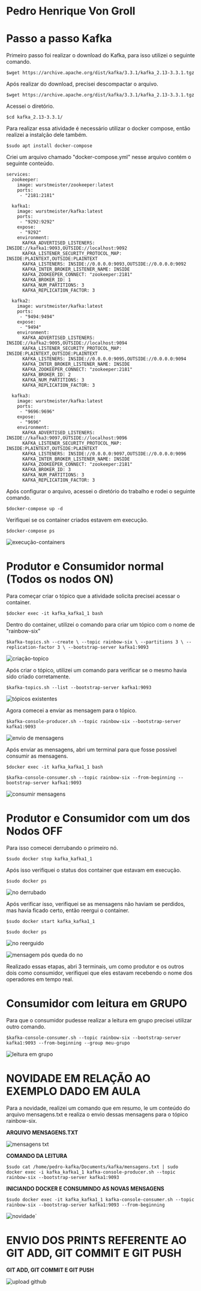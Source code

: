 # Pedro Henrique Von Groll
# Passo a passo Kafka

Primeiro passo foi realizar o download do Kafka, para isso utilizei o seguinte comando.

`$wget https://archive.apache.org/dist/kafka/3.3.1/kafka_2.13-3.3.1.tgz`

Após realizar do download, precisei descompactar o arquivo.

`$wget https://archive.apache.org/dist/kafka/3.3.1/kafka_2.13-3.3.1.tgz`

Acessei o diretório.

`$cd kafka_2.13-3.3.1/`

Para realizar essa atividade é necessário utilizar o docker compose, então realizei a instalção dele também.

`$sudo apt install docker-compose`

Criei um arquivo chamado "docker-compose.yml" nesse arquivo contém o seguinte conteúdo.

```version: '2'
services:
  zookeeper:
    image: wurstmeister/zookeeper:latest
    ports:
     - "2181:2181"

  kafka1:
    image: wurstmeister/kafka:latest
    ports:
     - "9292:9292"
    expose:
     - "9292"
    environment:
      KAFKA_ADVERTISED_LISTENERS: INSIDE://kafka1:9093,OUTSIDE://localhost:9092
      KAFKA_LISTENER_SECURITY_PROTOCOL_MAP: INSIDE:PLAINTEXT,OUTSIDE:PLAINTEXT
      KAFKA_LISTENERS: INSIDE://0.0.0.0:9093,OUTSIDE://0.0.0.0:9092
      KAFKA_INTER_BROKER_LISTENER_NAME: INSIDE
      KAFKA_ZOOKEEPER_CONNECT: "zookeeper:2181"
      KAFKA_BROKER_ID: 1
      KAFKA_NUM_PARTITIONS: 3
      KAFKA_REPLICATION_FACTOR: 3

  kafka2:
    image: wurstmeister/kafka:latest
    ports:
     - "9494:9494"
    expose:
     - "9494"
    environment:
      KAFKA_ADVERTISED_LISTENERS: INSIDE://kafka2:9095,OUTSIDE://localhost:9094
      KAFKA_LISTENER_SECURITY_PROTOCOL_MAP: INSIDE:PLAINTEXT,OUTSIDE:PLAINTEXT
      KAFKA_LISTENERS: INSIDE://0.0.0.0:9095,OUTSIDE://0.0.0.0:9094
      KAFKA_INTER_BROKER_LISTENER_NAME: INSIDE
      KAFKA_ZOOKEEPER_CONNECT: "zookeeper:2181"
      KAFKA_BROKER_ID: 2
      KAFKA_NUM_PARTITIONS: 3
      KAFKA_REPLICATION_FACTOR: 3

  kafka3:
    image: wurstmeister/kafka:latest
    ports:
     - "9696:9696"
    expose:
     - "9696"
    environment:
      KAFKA_ADVERTISED_LISTENERS: INSIDE://kafka3:9097,OUTSIDE://localhost:9096
      KAFKA_LISTENER_SECURITY_PROTOCOL_MAP: INSIDE:PLAINTEXT,OUTSIDE:PLAINTEXT
      KAFKA_LISTENERS: INSIDE://0.0.0.0:9097,OUTSIDE://0.0.0.0:9096
      KAFKA_INTER_BROKER_LISTENER_NAME: INSIDE
      KAFKA_ZOOKEEPER_CONNECT: "zookeeper:2181"
      KAFKA_BROKER_ID: 3
      KAFKA_NUM_PARTITIONS: 3
      KAFKA_REPLICATION_FACTOR: 3
```

Após configurar o arquivo, acessei o diretório do trabalho e rodei o seguinte comando.

`$docker-compose up -d`

Verifiquei se os container criados estavem em execução.

`$docker-compose ps`

![execução-containers](https://github.com/padoinedson/sd2023exercicios/assets/141967871/e2fa1b1a-4680-4f69-bbf5-8013b14dfeb9)

# Produtor e Consumidor normal (Todos os nodos ON)

Para começar criar o tópico que a atividade solicita precisei acessar o container.

`$docker exec -it kafka_kafka1_1 bash`

Dentro do container, utilizei o comando para criar um tópico com o nome de "rainbow-six"

`$kafka-topics.sh --create \
--topic rainbow-six \
--partitions 3 \
--replication-factor 3 \
--bootstrap-server kafka1:9093`

![criação-topico](https://github.com/padoinedson/sd2023exercicios/assets/141967871/42936769-7f3e-4953-a0ef-8e9f41e00b9f)

Após criar o tópico, utilizei um comando para verificar se o mesmo havia sido criado corretamente.

`$kafka-topics.sh --list --bootstrap-server kafka1:9093`

![tópicos existentes](https://github.com/padoinedson/sd2023exercicios/assets/141967871/4147af35-1a5e-4cdf-883d-740d7528f8cd)

Agora comecei a enviar as mensagem para o tópico.

`$kafka-console-producer.sh --topic rainbow-six --bootstrap-server kafka1:9093`

![envio de mensagens](https://github.com/padoinedson/sd2023exercicios/assets/141967871/54965bd3-82a1-43bc-945a-cae27613bea6)

Após enviar as mensagens, abri um terminal para que fosse possível consumir as mensagens.

`$docker exec -it kafka_kafka1_1 bash`

`$kafka-console-consumer.sh --topic rainbow-six --from-beginning --bootstrap-server kafka1:9093`

![consumir mensagens](https://github.com/padoinedson/sd2023exercicios/assets/141967871/ff5386b9-6453-483d-8a5f-a2e490d1f58f)

# Produtor e Consumidor com um dos Nodos OFF

Para isso comecei derrubando o primeiro nó.

`$sudo docker stop kafka_kafka1_1`

Após isso verifiquei o status dos container que estavam em execução.

`$sudo docker ps`

![no derrubado](https://github.com/padoinedson/sd2023exercicios/assets/141967871/5c55aeff-a495-4bd0-b2a1-962b741b9090)

Após verificar isso, verifiquei se as mensagens não haviam se perdidos, mas havia ficado certo, então reergui o container.

`$sudo docker start kafka_kafka1_1`

`$sudo docker ps`

![no reerguido](https://github.com/padoinedson/sd2023exercicios/assets/141967871/f6ccee6e-4250-46af-b234-c4f6e2783a11)

![mensagem pós queda do no](https://github.com/padoinedson/sd2023exercicios/assets/141967871/b8d2061b-4341-4164-aa1d-284084148e31)

Realizado essas etapas, abri 3 terminais, um como produtor e os outros dois como consumidor, verifiquei que eles estavam recebendo o nome dos operadores em tempo real.

# Consumidor com leitura em GRUPO

Para que o consumidor pudesse realizar a leitura em grupo precisei utilizar outro comando.

`$kafka-console-consumer.sh --topic rainbow-six --bootstrap-server kafka1:9093 --from-beginning --group meu-grupo`

![leitura em grupo](https://github.com/padoinedson/sd2023exercicios/assets/141967871/4a346a9f-469d-4272-b65e-736acaa4f58b)

# NOVIDADE EM RELAÇÃO AO EXEMPLO DADO EM AULA

Para a novidade, realizei um comando que em resumo, le um conteúdo do arquivo mensagens.txt e realiza o envio dessas mensagens para o tópico rainbow-six.

**ARQUIVO MENSAGENS.TXT**

![mensagens txt](https://github.com/padoinedson/sd2023exercicios/assets/141967871/4bdcf2d2-6468-4c99-8d80-41deff643219)

**COMANDO DA LEITURA**

`$sudo cat /home/pedro-kafka/Documents/kafka/mensagens.txt | sudo docker exec -i kafka_kafka1_1 kafka-console-producer.sh --topic rainbow-six --bootstrap-server kafka1:9093`

**INICIANDO DOCKER E CONSUMINDO AS NOVAS MENSAGENS**

`$sudo docker exec -it kafka_kafka1_1 kafka-console-consumer.sh --topic rainbow-six --bootstrap-server kafka1:9093 --from-beginning`

![novidade](https://github.com/padoinedson/sd2023exercicios/assets/141967871/7556a01c-0f4d-4a5a-afae-0b5e0452191e)`


# ENVIO DOS PRINTS REFERENTE AO GIT ADD, GIT COMMIT E GIT PUSH

**GIT ADD, GIT COMMIT E GIT PUSH**

![upload github](https://github.com/padoinedson/sd2023exercicios/assets/141967871/be1b2a4a-5df7-4941-8bc0-4c1cc001a9a5)

